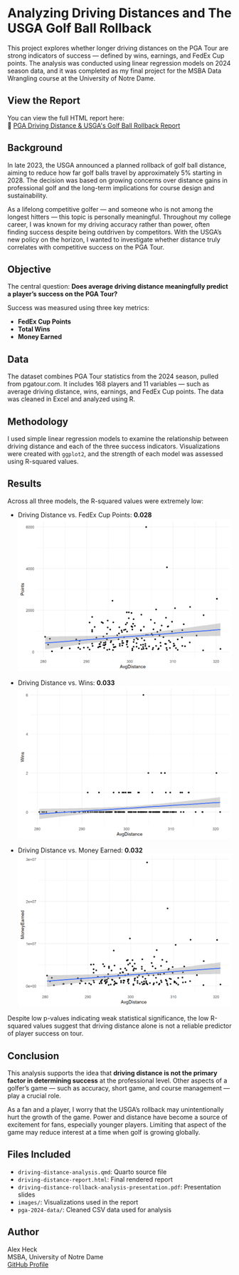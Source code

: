 # Analyzing Driving Distances and The USGA Golf Ball Rollback

This project explores whether longer driving distances on the PGA Tour are strong indicators of success — defined by wins, earnings, and FedEx Cup points. The analysis was conducted using linear regression models on 2024 season data, and it was completed as my final project for the MSBA Data Wrangling course at the University of Notre Dame.

## View the Report

You can view the full HTML report here:  
📄 [PGA Driving Distance & USGA's Golf Ball Rollback Report](https://aheck3.github.io/pga-driving-distance-analysis/driving-distance-report.html)


## Background

In late 2023, the USGA announced a planned rollback of golf ball distance, aiming to reduce how far golf balls travel by approximately 5% starting in 2028. The decision was based on growing concerns over distance gains in professional golf and the long-term implications for course design and sustainability.

As a lifelong competitive golfer — and someone who is not among the longest hitters — this topic is personally meaningful. Throughout my college career, I was known for my driving accuracy rather than power, often finding success despite being outdriven by competitors. With the USGA’s new policy on the horizon, I wanted to investigate whether distance truly correlates with competitive success on the PGA Tour.

## Objective

The central question: **Does average driving distance meaningfully predict a player’s success on the PGA Tour?**

Success was measured using three key metrics:
- **FedEx Cup Points**
- **Total Wins**
- **Money Earned**

## Data

The dataset combines PGA Tour statistics from the 2024 season, pulled from pgatour.com. It includes 168 players and 11 variables — such as average driving distance, wins, earnings, and FedEx Cup points. The data was cleaned in Excel and analyzed using R.

## Methodology

I used simple linear regression models to examine the relationship between driving distance and each of the three success indicators. Visualizations were created with `ggplot2`, and the strength of each model was assessed using R-squared values.

## Results

Across all three models, the R-squared values were extremely low:
- Driving Distance vs. FedEx Cup Points: **0.028**  
  ![Distance vs Points](images/distance-vs-points.png)

- Driving Distance vs. Wins: **0.033**  
  ![Distance vs Wins](images/distance-vs-wins.png)

- Driving Distance vs. Money Earned: **0.032**  
  ![Distance vs Money Earned](images/distance-vs-earnings.png)

Despite low p-values indicating weak statistical significance, the low R-squared values suggest that driving distance alone is not a reliable predictor of player success on tour.

## Conclusion

This analysis supports the idea that **driving distance is not the primary factor in determining success** at the professional level. Other aspects of a golfer’s game — such as accuracy, short game, and course management — play a crucial role.

As a fan and a player, I worry that the USGA’s rollback may unintentionally hurt the growth of the game. Power and distance have become a source of excitement for fans, especially younger players. Limiting that aspect of the game may reduce interest at a time when golf is growing globally.

## Files Included

- `driving-distance-analysis.qmd`: Quarto source file
- `driving-distance-report.html`: Final rendered report
- `driving-distance-rollback-analysis-presentation.pdf`: Presentation slides
- `images/`: Visualizations used in the report
- `pga-2024-data/`: Cleaned CSV data used for analysis

## Author

Alex Heck  
MSBA, University of Notre Dame  
[GitHub Profile](https://github.com/aheck3)